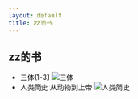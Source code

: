 ```yaml
---
layout: default
title: zz的书
---
```


zz的书
--------
* 三体(1-3)
![三体]({{site.baseurl}}/assets/images/santi.jpeg)
* 人类简史:从动物到上帝
![人类简史]({{site.baseurl}}/assets/images/renleijianshi.jpg)